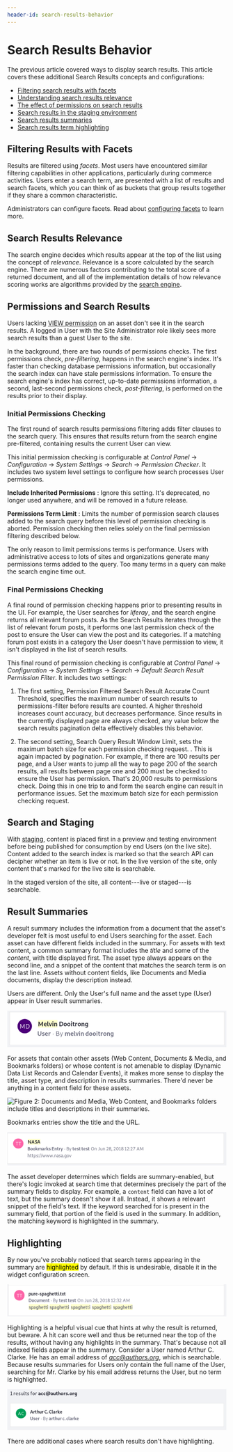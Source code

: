 ```yaml
---
header-id: search-results-behavior
---
```


# Search Results Behavior

The previous article covered ways to display search results. This article
covers these additional Search Results concepts and configurations: 

- [Filtering search results with facets](#filtering-results-with-facets)
- [Understanding search results relevance](#search-results-relevance)
- [The effect of permissions on search results](#permissions-and-search-results)
- [Search results in the staging environment](#search-and-staging)
- [Search results summaries](#result-summaries)
- [Search results term highlighting](#highlighting)

## Filtering Results with Facets

Results are filtered using *facets*. Most users have encountered similar
filtering capabilities in other applications, particularly during commerce
activities. Users enter a search term, are presented with a list of results and
search facets, which you can think of as buckets that group results together if
they share a common characteristic.

Administrators can configure facets. Read about 
[configuring facets](/docs/7-1/user/-/knowledge_base/u/facets) 
to learn more.

## Search Results Relevance

The search engine decides which results appear at the top of the list using the
concept of *relevance*. Relevance is a score calculated by the search engine.
There are numerous factors contributing to the total score of a returned
document, and all of the implementation details of how relevance scoring works
are algorithms provided by the 
[search engine](https://www.elastic.co/guide/en/elasticsearch/guide/current/relevance-intro.html#relevance-intro).

## Permissions and Search Results

Users lacking
[VIEW permission](/docs/7-1/user/-/knowledge_base/u/roles-and-permissions)
on an asset don't see it in the search results. A logged in User with the Site
Administrator role likely sees more search results than a guest User to the
site. 

In the background, there are two rounds of permissions checks. The first
permissions check, _pre-filtering_, happens in the search engine's index. It's
faster than checking database permissions information, but occasionally the
search index can have stale permissions information. To ensure the search
engine's index has correct, up-to-date permissions information, a second,
last-second permissions check, _post-filtering_, is performed on the results
prior to their display.

### Initial Permissions Checking

The first round of search results permissions filtering adds filter clauses to
the search query. This ensures that results return from the search engine
pre-filtered, containing results the current User can view.

This initial permission checking is configurable at *Control Panel* &rarr;
*Configuration* &rarr; *System Settings* &rarr; *Search* &rarr; *Permission
Checker*. It includes two system level settings to configure how search
processes User permissions.

**Include Inherited Permissions**
: Ignore this setting. It's deprecated, no longer used anywhere, and will be
removed in a future release.

**Permissions Term Limit**
: Limits the number of permission search clauses added to the search query
before this level of permission checking is aborted. Permission checking then
relies solely on the final permission filtering described below.

The only reason to limit permissions terms is performance. Users with
administrative access to lots of sites and organizations generate many
permissions terms added to the query. Too many terms in a query can make the
search engine time out.

### Final Permissions Checking

A final round of permission checking happens prior to presenting results in the
UI. For example, the User searches for *liferay*, and the search engine returns
all relevant forum posts. As the Search Results iterates through the list of
relevant forum posts, it performs one last permission check of the post to
ensure the User can view the post and its categories. If a matching forum post
exists in a category the User doesn't have permission to view, it isn't
displayed in the list of search results.

This final round of permission checking is configurable at *Control Panel*
&rarr; *Configuration* &rarr; *System Settings* &rarr; *Search* &rarr; *Default
Search Result Permission Filter*. It includes two settings:

1.  The first setting, Permission Filtered Search Result Accurate Count
    Threshold, specifies the maximum number of search results to
    permissions-filter before results are counted. A higher threshold increases
    count accuracy, but decreases performance. Since results in the currently
    displayed page are always checked, any value below the search results
    pagination delta effectively disables this behavior.

2.  The second setting, Search Query Result Window Limit, sets the maximum batch
    size for each permission checking request. <!-- OR limits the number of
    results to include in each permission checked request/response cycle to and
    from the search engine-->. This is again impacted by pagination. For
    example, if there are 100 results per page, and a User wants to jump all the
    way to page 200 of the search results, all results between page one and 200
    must be checked to ensure the User has permission. That's 20,000 results to
    permissions check. Doing this in one trip to and form the search engine can
    result in performance issues. Set the maximum batch size for each permission
    checking request. 

## Search and Staging

With
[staging](/docs/7-1/user/-/knowledge_base/u/staging-content-for-publication),
content is placed first in a preview and testing environment before being
published for consumption by end Users (on the live site). Content added to the
search index is marked so that the search API can decipher whether an item is
live or not. In the live version of the site, only content that's marked for the
live site is searchable. 

In the staged version of the site, all content---live or staged---is searchable.

## Result Summaries

A result summary includes the information from a document that the asset's
developer felt is most useful to end Users searching for the asset. Each asset
can have different fields included in the summary. For assets with text content,
a common summary format includes the *title* and some of the *content*, with
title displayed first. The asset type always appears on the second line, and
a snippet of the content that matches the search term is on the last line.
Assets without content fields, like Documents and Media documents, display the
description instead.

Users are different. Only the User's full name and the asset type (User) appear
in User result summaries.

![Figure 1: User summaries contain only the User's full name.](../../../images/search-results-user.png)

For assets that contain other assets (Web Content, Documents & Media, and
Bookmarks folders) or whose content is not amenable to display (Dynamic Data
List Records and Calendar Events), it makes more sense to display the title,
asset type, and description in results summaries. There'd never be anything in a
content field for these assets.

![Figure 2: Documents and Media, Web Content, and Bookmarks folders include
titles and descriptions in their summaries.](../../../images/search-results-folder.png)

Bookmarks entries show the title and the URL.

![Figure 3: Bookmarks Entries summaries show the title and the URL.](../../../images/search-results-bookmark.png)

The asset developer determines which fields are summary-enabled, but there's
logic invoked at search time that determines precisely the part of the summary
fields to display. For example, a `content` field can have a lot of text, but
the summary doesn't show it all. Instead, it shows a relevant snippet of the
field's text. If the keyword searched for is present in the summary field, that
portion of the field is used in the summary. In addition, the matching keyword
is highlighted in the summary.

## Highlighting

By now you've probably noticed that search terms appearing in the summary are
<mark>highlighted</mark> by default. If this is undesirable, disable it in the
widget configuration screen. 

![Figure 4: Some document summaries have lots of highlights if the search term matches text that appears in the summary.](../../../images/search-results-highlight.png)

Highlighting is a helpful visual cue that hints at why the result is returned,
but beware. A hit can score well and thus be returned near the top of the
results, without having any highlights in the summary. That's because not all
indexed fields appear in the summary. Consider a User named Arthur C. Clarke. He
has an email address of *acc@authors.org*, which is searchable. Because results
summaries for Users only contain the full name of the User, searching for Mr.
Clarke by his email address returns the User, but no term is highlighted. 

![Figure 5: Results that match the search term won't always have highlights.](../../../images/search-results-no-highlight.png)

There are additional cases where search results don't have highlighting.
